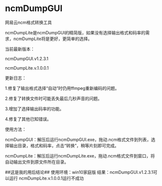 # ncmDumpGUI
网易云ncm格式转换工具


ncmDumpLite是ncmDumpGUI的精简版，如果没有选择输出格式和码率的需求，ncmDumpLite将是更好，更简单的选择。


当前最新版本：

ncmDumpGUI.v1.2.3.1

ncmDumpLite.v.1.0.0.1


更新日志：

1.修复了输出格式选择“自动”时仍用ffmpeg重新编码的问题。

2.修复了转换文件时可能丢失最后几秒声音的问题。

3.增加了选择输出码率的功能。

4.修复了其他已知错误。


使用方法：

ncmDumpGUI：解压后运行ncmDumpGUI.exe，拖动.ncm格式文件到列表，选择输出目录，格式和码率，点击“转换”，稍等片刻即可完成。

ncmDumpLite：解压后运行ncmDumpLite.exe，拖动.ncm格式文件到窗口，将自动输出文件到原文件所在目录。

##这是我的用后结论##
使用环境：win10家庭版
结果：ncmDumpGUI.v1.2.3.1可以运行
      ncmDumpLite.v.1.0.0.1运行不成功
